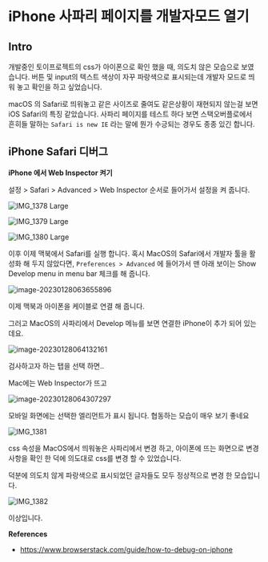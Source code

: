 # iPhone 사파리 페이지를 개발자모드 열기

## Intro

개발중인 토이프로젝트의 css가 아이폰으로 확인 했을 때, 의도치 않은 모습으로 보였습니다. 버튼 및 input의 텍스트 색상이 자꾸 파랑색으로 표시되는데 개발자 모드로 띄워 놓고 확인을 하고 싶었습니다.

macOS 의 Safari로 띄워놓고 같은 사이즈로 줄여도 같은상황이 재현되지 않는걸 보면 iOS Safari의 특징 같았습니다. 사파리 페이지를 테스트 하다 보면 스택오버플로에서 흔히들 말하는 `Safari is new IE` 라는 말에 뭔가 수긍되는 경우도 종종 있긴 합니다.

## iPhone Safari 디버그

**iPhone 에서 Web Inspector 켜기**

설정 > Safari > Advanced > Web Inspector 순서로 들어가서 설정을 켜 줍니다.

![IMG_1378 Large](https://raw.githubusercontent.com/Shane-Park/mdblog/main/development/ios_safari_dev.assets/IMG_1378%20Large.jpeg)

![IMG_1379 Large](https://raw.githubusercontent.com/Shane-Park/mdblog/main/development/ios_safari_dev.assets/IMG_1379%20Large.jpeg)

![IMG_1380 Large](https://raw.githubusercontent.com/Shane-Park/mdblog/main/development/ios_safari_dev.assets/IMG_1380%20Large.jpeg)

이후 이제 맥북에서 Safari를 실행 합니다. 혹시 MacOS의 Safari에서 개발자 툴을 활성화 해 두지 않았다면, `Preferences > Advanced` 에 들어가서 맨 아래 보이는 Show Develop menu in menu bar 체크를 해 줍니다.

![image-20230128063655896](https://raw.githubusercontent.com/Shane-Park/mdblog/main/development/ios_safari_dev.assets/image-20230128063655896.png)

이제 맥북과 아이폰을 케이블로 연결 해 줍니다.

그러고 MacOS의 사파리에서 Develop 메뉴를 보면 연결한 iPhone이 추가 되어 있는데요.

![image-20230128064132161](https://raw.githubusercontent.com/Shane-Park/mdblog/main/development/ios_safari_dev.assets/image-20230128064132161.png)

검사하고자 하는 탭을 선택 하면..

Mac에는 Web Inspector가 뜨고

![image-20230128064307297](https://raw.githubusercontent.com/Shane-Park/mdblog/main/development/ios_safari_dev.assets/image-20230128064307297.png)

모바일 화면에는 선택한 엘리먼트가 표시 됩니다. 협동하는 모습이 매우 보기 좋네요 

![IMG_1381](https://raw.githubusercontent.com/Shane-Park/mdblog/main/development/ios_safari_dev.assets/IMG_1381.jpeg)

css 속성을 MacOS에서 띄워놓은 사파리에서 변경 하고, 아이폰에 뜨는 화면으로 변경사항을 확인 한 덕에 의도대로 css를 변경 할 수 있었습니다.

덕분에 의도치 않게 파랑색으로 표시되었던 글자들도 모두 정상적으로 변경 한 모습입니다.

![IMG_1382](https://raw.githubusercontent.com/Shane-Park/mdblog/main/development/ios_safari_dev.assets/IMG_1382.jpeg)

이상입니다. 

**References**

- https://www.browserstack.com/guide/how-to-debug-on-iphone